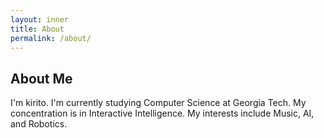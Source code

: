 ```yaml
---
layout: inner
title: About
permalink: /about/
---
```

## About Me


I'm kirito. I'm currently studying Computer Science at Georgia Tech. My concentration is in Interactive Intelligence. My interests include Music, AI, and Robotics.
